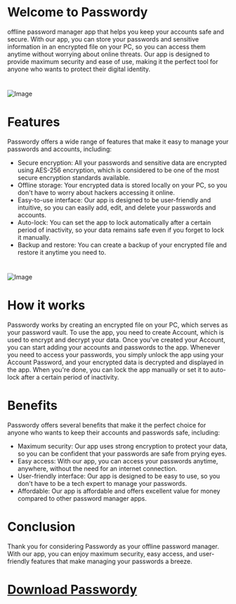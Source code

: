 # Welcome to Passwordy
offline password manager app that helps you keep your accounts safe and secure.
With our app, you can store your passwords and sensitive information in an encrypted file on your PC, so you can access them anytime without worrying about online threats.
Our app is designed to provide maximum security and ease of use, making it the perfect tool for anyone who wants to protect their digital identity.
# 
![Image](https://cdn.discordapp.com/attachments/1040957778195402755/1101905071773585529/Screenshot_2023-04-29_185337.png)

# Features

Passwordy offers a wide range of features that make it easy to manage your passwords and accounts, including:
* Secure encryption: All your passwords and sensitive data are encrypted using AES-256 encryption, which is considered to be one of the most secure encryption standards available.
* Offline storage: Your encrypted data is stored locally on your PC, so you don't have to worry about hackers accessing it online.
* Easy-to-use interface: Our app is designed to be user-friendly and intuitive, so you can easily add, edit, and delete your passwords and accounts.
* Auto-lock: You can set the app to lock automatically after a certain period of inactivity, so your data remains safe even if you forget to lock it manually.
* Backup and restore: You can create a backup of your encrypted file and restore it anytime you need to.
# 
![Image](https://cdn.discordapp.com/attachments/1040957778195402755/1101905072071385128/Screenshot_2023-04-29_191656.png)

# How it works
Passwordy works by creating an encrypted file on your PC, which serves as your password vault.
To use the app, you need to create Account, which is used to encrypt and decrypt your data.
Once you've created your Account, you can start adding your accounts and passwords to the app.
Whenever you need to access your passwords, you simply unlock the app using your Account Password, and your encrypted data is decrypted and displayed in the app.
When you're done, you can lock the app manually or set it to auto-lock after a certain period of inactivity.

# Benefits
Passwordy offers several benefits that make it the perfect choice for anyone who wants to keep their accounts and passwords safe, including:
* Maximum security: Our app uses strong encryption to protect your data, so you can be confident that your passwords are safe from prying eyes.
* Easy access: With our app, you can access your passwords anytime, anywhere, without the need for an internet connection.
* User-friendly interface: Our app is designed to be easy to use, so you don't have to be a tech expert to manage your passwords.
* Affordable: Our app is affordable and offers excellent value for money compared to other password manager apps.

# Conclusion
Thank you for considering Passwordy as your offline password manager.
With our app, you can enjoy maximum security, easy access, and user-friendly features that make managing your passwords a breeze.
# [Download Passwordy](https://github.com/SHETER0/Passwordy/releases/download/Passwordy/Passwordy.zip)
